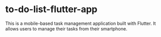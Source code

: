 # to-do-list-flutter-app
This is a mobile-based task management application built with Flutter. It allows users to manage their tasks from their smartphone.
